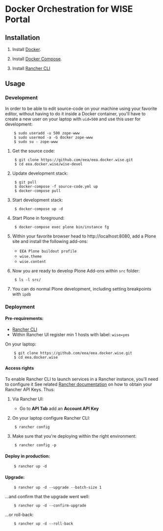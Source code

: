 # Docker Orchestration for WISE Portal

## Installation

1. Install [Docker](https://docs.docker.com/engine/installation/linux/centos/).

2. Install [Docker Compose](https://docs.docker.com/compose/install/).

3. Install [Rancher CLI](http://www.rancher.com)

## Usage

### Development

In order to be able to edit source-code on your machine using your favorite editor, without having to do it inside a Docker container, you'll have to create a new user on your laptop with `uid=500` and use this user for development:

        $ sudo useradd -u 500 zope-www
        $ sudo usermod -a -G docker zope-www
        $ sudo su - zope-www

1. Get the source code:

        $ git clone https://github.com/eea/eea.docker.wise.git
        $ cd eea.docker.wise/wise-devel

2. Update development stack:

        $ git pull
        $ docker-compose -f source-code.yml up
        $ docker-compose pull

3. Start development stack:

        $ docker-compose up -d

4. Start Plone in foreground:

        $ docker-compose exec plone bin/instance fg

5. Within your favorite browser head to http://localhost:8080, add a Plone site and install the following add-ons:
    * `EEA Plone buildout profile`
    * `wise.theme`
    * `wise.content`

6. Now you are ready to develop Plone Add-ons within `src` folder:

        $ ls -l src/

7. You can do normal Plone development, including setting breakpoints with `ipdb`


### Deployment

#### Pre-requirements:

* [Rancher CLI](https://docs.rancher.com/rancher/v1.2/en/cli/)
* Within Rancher UI register min 1 hosts with label: `wise=yes`

On your laptop:

        $ git clone https://github.com/eea/eea.docker.wise.git
        $ cd eea.docker.wise

#### Access rights

To enable Rancher CLI to launch services in a Rancher instance, you’ll need to configure it
See related [Rancher documentation](http://docs.rancher.com/rancher/v1.3/en/api/v2-beta/access-control/)
on how to obtain your Rancher API Keys. Thus:

1. Via Rancher UI:

    * Go to **API Tab** add an **Account API Key**

2. On your laptop configure Rancher CLI:

        $ rancher config

3. Make sure that you're deploying within the right environment:

        $ rancher config -p

#### Deploy in production:

        $ rancher up -d

#### Upgrade:

        $ rancher up -d --upgrade --batch-size 1

...and confirm that the upgrade went well:

        $ rancher up -d --confirm-upgrade

...or roll-back:

        $ rancher up -d --roll-back
